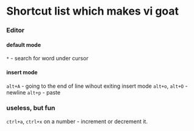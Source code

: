 # Shortcut list which makes vi goat 

### Editor 
#### default mode 
`*` - search for word under cursor
#### insert mode 
`alt+A` - going to the end of line wihout exiting insert mode 
`alt+o`, `alt+O` - newline 
`alt+p` - paste 



### useless, but fun 
`ctrl+a`, `ctrl+x` on a number - increment or decrement it.
